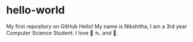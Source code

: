 # hello-world
My first repository on GitHub
Hello! My name is Nikshitha, I am a 3rd year Computer Science Student. I love :pizza: :coffee:, and :dancer:.
